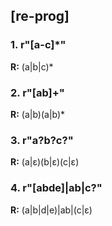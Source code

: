 ## [re-prog]

### 1. r"[a-c]*"
**R:** (a|b|c)*
### 2. r"[ab]+"
**R:** (a|b)(a|b)*
### 3. r"a?b?c?"
**R:** (a|ε)(b|ε)(c|ε)
### 4. r"[abde]|ab|c?"
**R:** (a|b|d|e)|ab|(c|ε)
